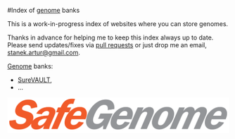 #Index of [genome](https://en.wikipedia.org/wiki/Genome) banks

This is a work-in-progress index of websites where you can store genomes.

Thanks in advance for helping me to keep this index always up to date. Please send updates/fixes via [pull requests](https://help.github.com/articles/using-pull-requests/) or just drop me an email, [stanek.artur@gmail.com](mailto:stanek.artur@gmail.com).

[Genome](https://en.wikipedia.org/wiki/Genome) banks:
- [SureVAULT](http://www.suregenomics.com/),
- ...

![SafeGenome logo](https://raw.githubusercontent.com/kermitas/SafeGenome/master/documentation/media/logo/SafeGenome.png)
